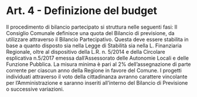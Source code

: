 # Art. 4 - Definizione del budget

Il procedimento di bilancio partecipato si struttura nelle seguenti fasi: 
Il Consiglio Comunale definisce una quota del Bilancio di previsione, da utilizzare attraverso il Bilancio Partecipativo. Questa deve essere stabilita in base a quanto disposto sia nella Legge di Stabilità sia nella L. Finanziaria Regionale, oltre al dispositivo della L.R. n. 5/2014 e della Circolare esplicativa n.5/2017 emessa dall’Assessorato delle Autonomie Locali e delle Funzione Pubblica. 
La misura minima è pari al 2% dell’assegnazione di parte corrente per ciascun anno della Regione in favore del Comune. 
I progetti individuati attraverso il voto della cittadinanza avranno carattere vincolante per l’Amministrazione e saranno inseriti all’interno del Bilancio di Previsione o successive variazioni.
